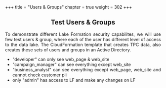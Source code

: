 +++
title = "Users & Groups"
chapter = true
weight = 302
+++

<div style="text-align: justify">
<center><h2>Test Users & Groups</h2></center>
To demonstrate different Lake Formation security capabilites, we will use few test users & group, where each of the user has different level of access to the data lake. The CloudFormation template that creates TPC data, also creates these sets of users and groups in an Active Directory.

<ul>
<li> "developer" can only see web_page & web_site </li>
<li>  "campaign_manager" can see everything except web_site </li>
<li>  "business_analyst" can see everything except web_page, web_site and cannot check customer pii </li>
<li> only "admin" has access to LF and make any changes on LF </li>

</ul>
</div>